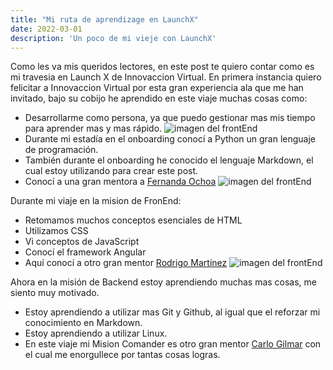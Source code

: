 ```yaml
---
title: "Mi ruta de aprendizage en LaunchX"
date: 2022-03-01
description: 'Un poco de mi vieje con LaunchX'
---
```


Como les va mis queridos lectores, en este post te quiero contar como es mi travesia en Launch X de Innovaccion Virtual.
En primera instancia quiero felicitar a Innovaccion Virtual por esta gran experiencia ala que me han invitado, bajo su cobijo he aprendido en este viaje muchas cosas como:
- Desarrollarme como persona, ya que puedo gestionar mas mis tiempo para aprender mas y mas rápido.
![imagen del frontEnd](https://www.servnet.mx/hs-fs/hubfs/Blog/Blog_Art%C3%ADculos/Blog_Art%C3%ADculos_2021/Blog_Art%C3%ADculos_2021_Marzo/Blog_Art%C3%ADculos_2021_Marzo_Art47_ByF/Blog_Art%C3%ADculos_2021_Marzo_Art49_ByF_nuevo/%C2%BFQue-es-mejor-Backend-o-Frontend%3F.jpg)
- Durante mi estadía en el onboarding conocí a Python un gran lenguaje de programación.
- También durante el onboarding he conocido el lenguaje Markdown, el cual estoy utilizando para crear este post.
- Conocí a una gran mentora a [Fernanda Ochoa](https://github.com/FernandaOchoa)
![imagen del frontEnd](https://www.servnet.mx/hs-fs/hubfs/Blog/Blog_Art%C3%ADculos/Blog_Art%C3%ADculos_2021/Blog_Art%C3%ADculos_2021_Marzo/Blog_Art%C3%ADculos_2021_Marzo_Art47_ByF/Blog_Art%C3%ADculos_2021_Marzo_Art49_ByF_nuevo/%C2%BFQue-es-mejor-Backend-o-Frontend%3F.jpg)

Durante mi viaje en la mision de FronEnd:
- Retomamos muchos conceptos esenciales de HTML
- Utilizamos CSS
- Vi conceptos de JavaScript
- Conocí el framework Angular
- Aquí conocí a otro gran mentor [Rodrigo Martínez](https://github.com/romarpla)
![imagen del frontEnd](https://www.servnet.mx/hs-fs/hubfs/Blog/Blog_Art%C3%ADculos/Blog_Art%C3%ADculos_2021/Blog_Art%C3%ADculos_2021_Marzo/Blog_Art%C3%ADculos_2021_Marzo_Art47_ByF/Blog_Art%C3%ADculos_2021_Marzo_Art49_ByF_nuevo/%C2%BFQue-es-frontend%3F.jpg)

Ahora en la misión de Backend estoy aprendiendo muchas mas cosas, me siento muy motivado.
- Estoy aprendiendo a utilizar mas Git y Github, al igual que el reforzar mi conocimiento en Markdown. 
- Estoy aprendiendo a utilizar Linux.
- En este viaje mi Mision Comander es otro gran mentor [Carlo Gilmar](https://github.com/carlogilmar) con el cual me enorgullece por tantas cosas logras.
